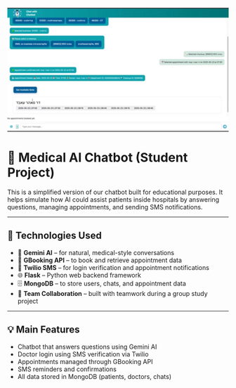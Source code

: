 ![Chatbot Interface](chat-ui.jpeg)
# 🏥 Medical AI Chatbot (Student Project)

This is a simplified version of our chatbot built for educational purposes. It helps simulate how AI could assist patients inside hospitals by answering questions, managing appointments, and sending SMS notifications.


---

## 🔧 Technologies Used

- 🧠 **Gemini AI** – for natural, medical-style conversations  
- 📅 **GBooking API** – to book and retrieve appointment data  
- 💬 **Twilio SMS** – for login verification and appointment notifications  
- 🌐 **Flask** – Python web backend framework  
- 🗄️ **MongoDB** – to store users, chats, and appointment data  
- 🤝 **Team Collaboration** – built with teamwork during a group study project

---

## 💡 Main Features

- Chatbot that answers questions using Gemini AI  
- Doctor login using SMS verification via Twilio  
- Appointments managed through GBooking API  
- SMS reminders and confirmations  
- All data stored in MongoDB (patients, doctors, chats)
